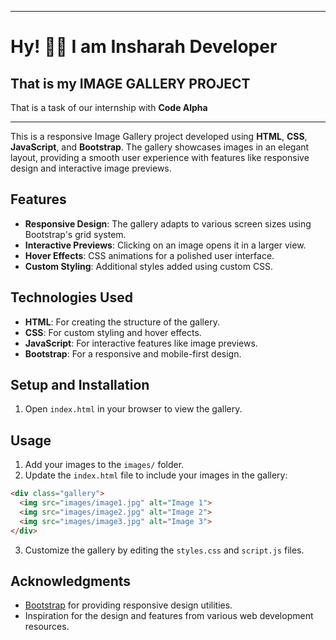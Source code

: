 <hr>
<h1>Hy! 👋🏻 I am Insharah Developer</h1>
<h2>That is my <b>IMAGE GALLERY PROJECT</b></h2>
<p>That is a task of our internship with <b>Code Alpha</b></p>
<hr>

This is a responsive Image Gallery project developed using **HTML**, **CSS**, **JavaScript**, and **Bootstrap**. The gallery showcases images in an elegant layout, providing a smooth user experience with features like responsive design and interactive image previews.

## Features

- **Responsive Design**: The gallery adapts to various screen sizes using Bootstrap's grid system.
- **Interactive Previews**: Clicking on an image opens it in a larger view.
- **Hover Effects**: CSS animations for a polished user interface.
- **Custom Styling**: Additional styles added using custom CSS.

## Technologies Used

- **HTML**: For creating the structure of the gallery.
- **CSS**: For custom styling and hover effects.
- **JavaScript**: For interactive features like image previews.
- **Bootstrap**: For a responsive and mobile-first design.

## Setup and Installation

1. Open `index.html` in your browser to view the gallery.

## Usage

1. Add your images to the `images/` folder.
2. Update the `index.html` file to include your images in the gallery:

```html
<div class="gallery">
  <img src="images/image1.jpg" alt="Image 1">
  <img src="images/image2.jpg" alt="Image 2">
  <img src="images/image3.jpg" alt="Image 3">
</div>
```

3. Customize the gallery by editing the `styles.css` and `script.js` files.

## Acknowledgments

- [Bootstrap](https://getbootstrap.com/) for providing responsive design utilities.
- Inspiration for the design and features from various web development resources.
